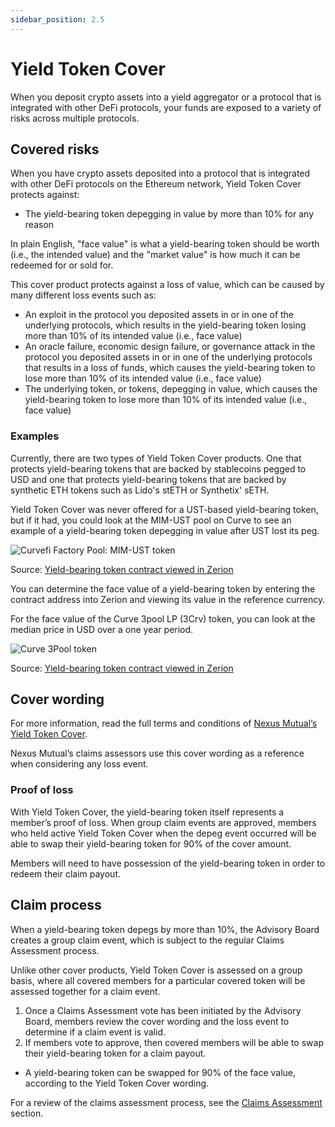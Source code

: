 ```yaml
---
sidebar_position: 2.5
---
```


# Yield Token Cover

When you deposit crypto assets into a yield aggregator or a protocol that is integrated with other DeFi protocols, your funds are exposed to a variety of risks across multiple protocols.

## Covered risks

When you have crypto assets deposited into a protocol that is integrated with other DeFi protocols on the Ethereum network, Yield Token Cover protects against:
* The yield-bearing token depegging in value by more than 10% for any reason

In plain English, "face value" is what a yield-bearing token should be worth (i.e., the intended value) and the "market value" is how much it can be redeemed for or sold for.

This cover product protects against a loss of value, which can be caused by many different loss events such as:
* An exploit in the protocol you deposited assets in or in one of the underlying protocols, which results in the yield-bearing token losing more than 10% of its intended value (i.e., face value)
* An oracle failure, economic design failure, or governance attack in the protocol you deposited assets in or in one of the underlying protocols that results in a loss of funds, which causes the yield-bearing token to lose more than 10% of its intended value (i.e., face value)
* The underlying token, or tokens, depegging in value, which causes the yield-bearing token to lose more than 10% of its intended value (i.e., face value)

### Examples

Currently, there are two types of Yield Token Cover products. One that protects yield-bearing tokens that are backed by stablecoins pegged to USD and one that protects yield-bearing tokens that are backed by synthetic ETH tokens such as Lido's stETH or Synthetix' sETH.

Yield Token Cover was never offered for a UST-based yield-bearing token, but if it had, you could look at the MIM-UST pool on Curve to see an example of a yield-bearing token depegging in value after UST lost its peg.

![Curvefi Factory Pool: MIM-UST token](pathname:///img/CurveMIM-UST-Price.png)

Source: [Yield-bearing token contract viewed in Zerion](https://app.zerion.io/tokens/MIM-UST-f-0x55a8a39bc9694714e2874c1ce77aa1e599461e18)

You can determine the face value of a yield-bearing token by entering the contract address into Zerion and viewing its value in the reference currency.

For the face value of the Curve 3pool LP (3Crv) token, you can look at the median price in USD over a one year period.

![Curve 3Pool token](pathname:///img/Curve3PoolToken.png)

Source: [Yield-bearing token contract viewed in Zerion](https://app.zerion.io/tokens/3Crv-0x6c3f90f043a72fa612cbac8115ee7e52bde6e490)

## Cover wording

For more information, read the full terms and conditions of [Nexus Mutual’s Yield Token Cover](https://nexusmutual.io/pages/YieldTokenCoverv1.0.pdf).

Nexus Mutual’s claims assessors use this cover wording as a reference when considering any loss event.

### Proof of loss

With Yield Token Cover, the yield-bearing token itself represents a member’s proof of loss. When group claim events are approved, members who held active Yield Token Cover when the depeg event occurred will be able to swap their yield-bearing token for 90% of the cover amount.

Members will need to have possession of the yield-bearing token in order to redeem their claim payout.

## Claim process

When a yield-bearing token depegs by more than 10%, the Advisory Board creates a group claim event, which is subject to the regular Claims Assessment process.

Unlike other cover products, Yield Token Cover is assessed on a group basis, where all covered members for a particular covered token will be assessed together for a claim event.

1. Once a Claims Assessment vote has been initiated by the Advisory Board, members review the cover wording and the loss event to determine if a claim event is valid.
2. If members vote to approve, then covered members will be able to swap their yield-bearing token for a claim payout.
  * A yield-bearing token can be swapped for 90% of the face value, according to the Yield Token Cover wording.

For a review of the claims assessment process, see the [Claims Assessment](/protocol/claims-assessment) section.
